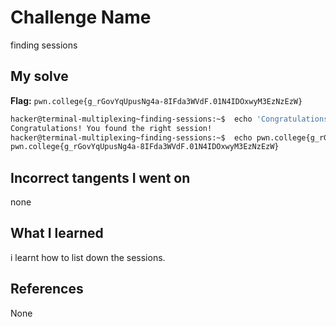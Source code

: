 # Challenge Name
finding sessions

## My solve
**Flag:** `pwn.college{g_rGovYqUpusNg4a-8IFda3WVdF.01N4IDOxwyM3EzNzEzW}`

```bash
hacker@terminal-multiplexing~finding-sessions:~$  echo 'Congratulations! You found the right session!'
Congratulations! You found the right session!
hacker@terminal-multiplexing~finding-sessions:~$  echo pwn.college{g_rGovYqUpusNg4a-8IFda3WVdF.01N4IDOxwyM3EzNzEzW}
pwn.college{g_rGovYqUpusNg4a-8IFda3WVdF.01N4IDOxwyM3EzNzEzW}
```
## Incorrect tangents I went on
none

## What I learned
i learnt how to list down the sessions.

## References 
None

